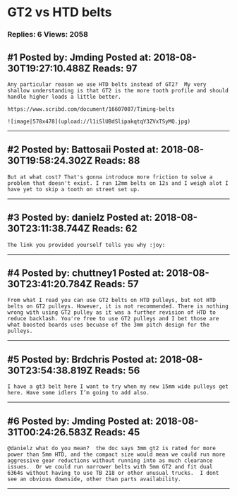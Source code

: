 # GT2 vs HTD belts

### Replies: 6 Views: 2058

## \#1 Posted by: Jmding Posted at: 2018-08-30T19:27:10.488Z Reads: 97

```
Any particular reason we use HTD belts instead of GT2?  My very shallow understanding is that GT2 is the more tooth profile and should handle higher loads a little better.

https://www.scribd.com/document/16607087/Timing-belts

![image|578x478](upload://l1iSlUBdSlipakqtqY3ZVxTSyMQ.jpg)
```

---
## \#2 Posted by: Battosaii Posted at: 2018-08-30T19:58:24.302Z Reads: 88

```
But at what cost? That's gonna introduce more friction to solve a problem that doesn't exist. I run 12mm belts on 12s and I weigh alot I have yet to skip a tooth on street set up.
```

---
## \#3 Posted by: danielz Posted at: 2018-08-30T23:11:38.744Z Reads: 62

```
The link you provided yourself tells you why :joy:
```

---
## \#4 Posted by: chuttney1 Posted at: 2018-08-30T23:41:20.784Z Reads: 57

```
From what I read you can use GT2 belts on HTD pulleys, but not HTD belts on GT2 pulleys. However, it is not recommended. There is nothing wrong with using GT2 pulley as it was a further revision of HTD to reduce backlash. You're free to use GT2 pulleys and I bet those are what boosted boards uses becuase of the 3mm pitch design for the pulleys.
```

---
## \#5 Posted by: Brdchris Posted at: 2018-08-30T23:54:38.819Z Reads: 56

```
I have a gt3 belt here I want to try when my new 15mm wide pulleys get here. Have some idlers I’m going to add also.
```

---
## \#6 Posted by: Jmding Posted at: 2018-08-31T00:24:26.583Z Reads: 45

```
@danielz what do you mean?  the doc says 3mm gt2 is rated for more power than 5mm HTD, and the compact size would mean we could run more aggressive gear reductions without running into as much clearance issues.  Or we could run narrower belts with 5mm GT2 and fit dual 6364s without having to use TB 218 or other unusual trucks.  I dont see an obvious downside, other than parts availability.
```

---

